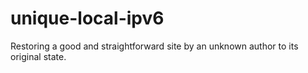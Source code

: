 # unique-local-ipv6
Restoring a good and straightforward site by an unknown author to its original state.
